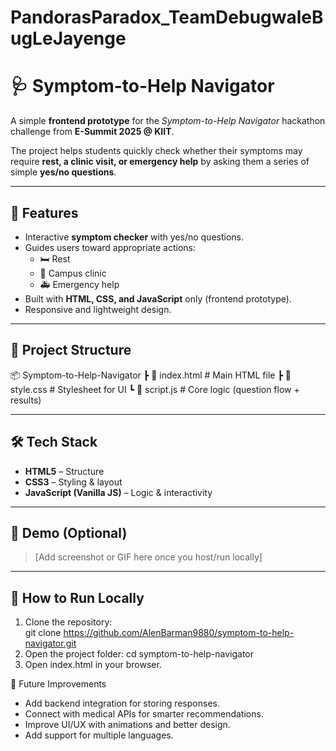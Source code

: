 # PandorasParadox_TeamDebugwaleBugLeJayenge
# 🩺 Symptom-to-Help Navigator  

A simple **frontend prototype** for the *Symptom-to-Help Navigator* hackathon challenge from **E-Summit 2025 @ KIIT**.  

The project helps students quickly check whether their symptoms may require **rest, a clinic visit, or emergency help** by asking them a series of simple **yes/no questions**.  

---

## 🚀 Features  
- Interactive **symptom checker** with yes/no questions.  
- Guides users toward appropriate actions:  
  - 🛏 Rest  
  - 🏥 Campus clinic  
  - 🚑 Emergency help  
- Built with **HTML, CSS, and JavaScript** only (frontend prototype).  
- Responsive and lightweight design.  

---

## 📂 Project Structure  
📦 Symptom-to-Help-Navigator
┣ 📜 index.html # Main HTML file
┣ 📜 style.css # Stylesheet for UI
┗ 📜 script.js # Core logic (question flow + results)


---

## 🛠️ Tech Stack  
- **HTML5** – Structure  
- **CSS3** – Styling & layout  
- **JavaScript (Vanilla JS)** – Logic & interactivity  

---

## 📸 Demo (Optional)  
> [Add screenshot or GIF here once you host/run locally]  

---

## 🏃 How to Run Locally  
1. Clone the repository:  
   git clone https://github.com/AlenBarman9880/symptom-to-help-navigator.git
2. Open the project folder:
   cd symptom-to-help-navigator
3. Open index.html in your browser.

🔮 Future Improvements

- Add backend integration for storing responses.
- Connect with medical APIs for smarter recommendations.
- Improve UI/UX with animations and better design.
- Add support for multiple languages.


